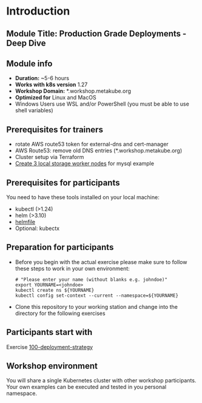 # Introduction

## Module Title: Production Grade Deployments - Deep Dive

## Module info

* **Duration:** ~5-6 hours 
* **Works with k8s version** 1.27
* **Workshop Domain:** *.workshop.metakube.org
* **Optimized for** Linux and MacOS
* Windows Users use WSL and/or PowerShell (you must be able to use shell variables)

## Prerequisites for trainers

* rotate AWS route53 token for external-dns and cert-manager
* AWS Route53: remove old DNS entries (*.workshop.metakube.org)
* Cluster setup via Terraform
* [Create 3 local storage worker nodes](../850-mysql-local-storage/README.md#prerequisites) for mysql example

## Prerequisites for participants

You need to have these tools installed on your local machine:

- kubectl (>1.24)
- helm (>3.10)
- [helmfile](https://github.com/databus23/helm-diff)
- Optional: kubectx

## Preparation for participants

* Before you begin with the actual exercise please make sure to follow these steps to work in your own environment:

  ```shell
  # "Please enter your name (without blanks e.g. johndoe)"
  export YOURNAME=<johndoe>
  kubectl create ns ${YOURNAME}
  kubectl config set-context --current --namespace=${YOURNAME}
  ```

* Clone this repository to your working station and change into the directory for the following exercises

## Participants start with

Exercise [100-deployment-strategy](../100-deployment-strategy/README.md)

## Workshop environment

You will share a single Kubernetes cluster with other workshop participants.
Your own examples can be executed and tested in you personal namespace.
